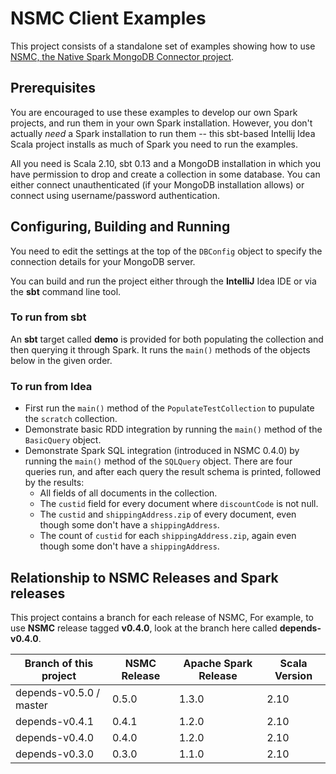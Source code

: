
# NSMC Client Examples

This project consists of a standalone set of examples showing how to use [NSMC, the Native Spark MongoDB Connector project](https://github.com/spirom/spark-mongodb-connector).

## Prerequisites

You are encouraged to use these examples to develop our own Spark projects, and run them in your own Spark installation. However, you don't actually _need_ a Spark installation to run them -- this sbt-based Intellij Idea Scala project installs as much of Spark you need to run the examples. 

All you need is Scala 2.10, sbt 0.13 and a MongoDB installation in which you have permission to drop and create a collection in some database. You can either connect unauthenticated (if your MongoDB installation allows) or connect using username/password authentication. 

## Configuring, Building and Running

You need to edit the settings at the top of the `DBConfig` object to specify the connection details for your MongoDB server. 

You can build and run the project either through the **IntelliJ** Idea IDE or via the **sbt** command line tool. 

### To run from sbt

An **sbt** target called **demo** is provided for both populating the collection and then querying it through Spark. It runs the `main()` methods of the objects below in the given order. 

### To run from Idea

* First run the `main()` method of the `PopulateTestCollection` to pupulate the `scratch` collection.
* Demonstrate basic RDD integration by running the `main()` method of the `BasicQuery` object.
* Demonstrate Spark SQL integration (introduced in NSMC 0.4.0) by running the `main()` method of the `SQLQuery` object. There are four queries run, and after each query the result schema is printed, followed by the results:
    * All fields of all documents in the collection.
    * The `custid` field for every document where `discountCode` is not null. 
    * The `custid` and `shippingAddress.zip` of every document, even though some don't have a `shippingAddress`.
    * The count of `custid` for each `shippingAddress.zip`, again even though some don't have a `shippingAddress`.

## Relationship to NSMC Releases and Spark releases

This project contains a branch for each release of NSMC, For example, to use **NSMC** release tagged **v0.4.0**, look at the branch here called **depends-v0.4.0**.

| Branch of this project | NSMC Release | Apache Spark Release | Scala Version | 
-------------------------|--------------|----------------------|---------------|
| depends-v0.5.0 / master| 0.5.0 | 1.3.0 | 2.10 |
| depends-v0.4.1 | 0.4.1 | 1.2.0 | 2.10 |
| depends-v0.4.0 | 0.4.0 | 1.2.0 | 2.10 |
| depends-v0.3.0 | 0.3.0 | 1.1.0 | 2.10 |